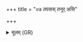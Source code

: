 +++
title = "०७ तपसस् तनूर् असि"

+++
<details><summary>मूलम् (GR)</summary>

+++(PSK 20.4.7)+++तपसस् तनूर् असि  
प्रजापतेर् वर्णः ।  
परमेण पशुना क्रीयसे ॥
</details>